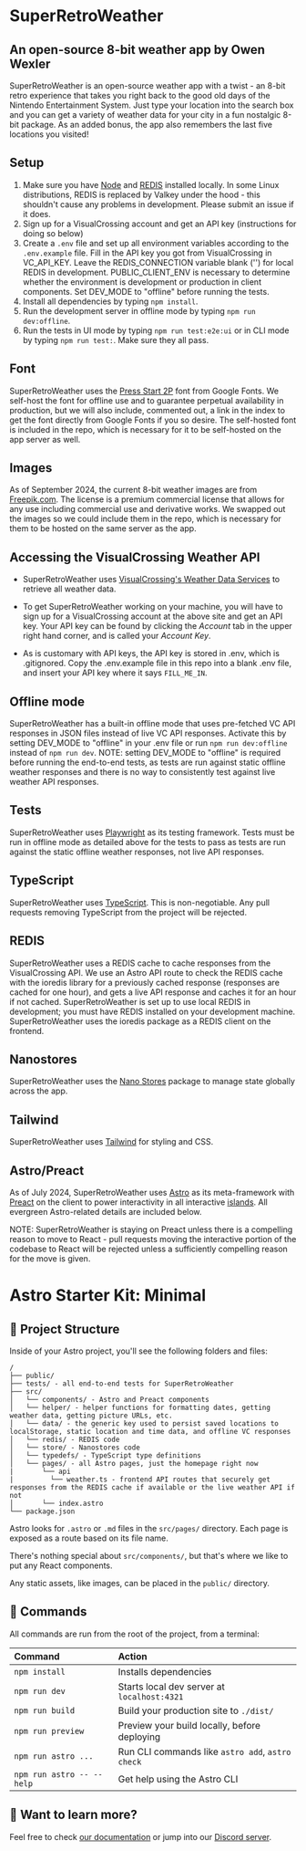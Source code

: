 # SuperRetroWeather
## An open-source 8-bit weather app by Owen Wexler
SuperRetroWeather is an open-source weather app with a twist - an 8-bit retro experience that takes you right back to the good old days of the Nintendo Entertainment System. Just type your location into the search box and you can get a variety of weather data for your city in a fun nostalgic 8-bit package. As an added bonus, the app also remembers the last five locations you visited!

## Setup
1.  Make sure you have [Node](https://nodejs.org/) and [REDIS](https://redis.io/lp/get-started2) installed locally.  In some Linux distributions, REDIS is replaced by Valkey under the hood - this shouldn't cause any problems in development.  Please submit an issue if it does.
2.  Sign up for a VisualCrossing account and get an API key (instructions for doing so below)
3.  Create a ```.env``` file and set up all environment variables according to the ```.env.example``` file.  Fill in the API key you got from VisualCrossing in VC_API_KEY.  Leave the REDIS_CONNECTION variable blank ('') for local REDIS in development.  PUBLIC_CLIENT_ENV is necessary to determine whether the environment is development or production in client components.  Set DEV_MODE to "offline" before running the tests.   
4.  Install all dependencies by typing ```npm install```.  
5.  Run the development server in offline mode by typing ```npm run dev:offline```.
6.  Run the tests in UI mode by typing ```npm run test:e2e:ui``` or in CLI mode by typing ```npm run test:```.  Make sure they all pass.

## Font
SuperRetroWeather uses the [Press Start 2P](https://fonts.google.com/specimen/Press+Start+2P) font from Google Fonts.  We self-host the font for offline use and to guarantee perpetual availability in production, but we will also include, commented out, a link in the index to get the font directly from Google Fonts if you so desire.  The self-hosted font is included in the repo, which is necessary for it to be self-hosted on the app server as well.

## Images
As of September 2024, the current 8-bit weather images are from [Freepik.com](https://www.freepik.com).  The license is a premium commercial license that allows for any use including commercial use and derivative works.  We swapped out the images so we could include them in the repo, which is necessary for them to be hosted on the same server as the app.

## Accessing the VisualCrossing Weather API

- SuperRetroWeather uses [VisualCrossing's Weather Data Services](https://www.visualcrossing.com/weather/weather-data-services#/login) to retrieve all weather data.
- To get SuperRetroWeather working on your machine, you will have to sign up for a VisualCrossing account at the above site and get an API key.  Your API key can be found by clicking the _Account_ tab in the upper right hand corner, and is called your _Account Key_.

- As is customary with API keys, the API key is stored in .env, which is .gitignored.  Copy the .env.example file in this repo into a blank .env file, and insert your API key where it says ``FILL_ME_IN``.

## Offline mode
SuperRetroWeather has a built-in offline mode that uses pre-fetched VC API responses in JSON files instead of live VC API responses.  Activate this by setting DEV_MODE to "offline" in your .env file or run ``npm run dev:offline`` instead of ``npm run dev``.
NOTE: setting DEV_MODE to "offline" is required before running the end-to-end tests, as tests are run against static offline weather responses and there is no way to consistently test against live weather API responses.

## Tests
SuperRetroWeather uses [Playwright](https://playwright.dev/) as its testing framework.  Tests must be run in offline mode as detailed above for the tests to pass as tests are run against the static offline weather responses, not live API responses. 

## TypeScript
SuperRetroWeather uses [TypeScript](https://www.typescriptlang.org/).  This is non-negotiable.  Any pull requests removing TypeScript from the project will be rejected.

## REDIS
SuperRetroWeather uses a REDIS cache to cache responses from the VisualCrossing API.  We use an Astro API route to check the REDIS cache with the ioredis library for a previously cached response (responses are cached for one hour), and gets a live API response and caches it for an hour if not cached.  SuperRetroWeather is set up to use local REDIS in development; you must have REDIS installed on your development machine.  SuperRetroWeather uses the ioredis package as a REDIS client on the frontend.

## Nanostores
SuperRetroWeather uses the [Nano Stores](https://github.com/nanostores/nanostores) package to manage state globally across the app.

## Tailwind
SuperRetroWeather uses [Tailwind](https://tailwindcss.com/) for styling and CSS.

## Astro/Preact
As of July 2024, SuperRetroWeather uses [Astro](https://www.astro.build) as its meta-framework with [Preact](https://preactjs.com/) on the client to power interactivity in all interactive [islands](https://docs.astro.build/en/concepts/islands/).  All evergreen Astro-related details are included below.

NOTE: SuperRetroWeather is staying on Preact unless there is a compelling reason to move to React - pull requests moving the interactive portion of the codebase to React will be rejected unless a sufficiently compelling reason for the move is given.

# Astro Starter Kit: Minimal

## 🚀 Project Structure

Inside of your Astro project, you'll see the following folders and files:

```text
/
├── public/
├── tests/ - all end-to-end tests for SuperRetroWeather
├── src/
│   └── components/ - Astro and Preact components
│   └── helper/ - helper functions for formatting dates, getting weather data, getting picture URLs, etc.
│   └── data/ - the generic key used to persist saved locations to localStorage, static location and time data, and offline VC responses
│   └── redis/ - REDIS code
│   └── store/ - Nanostores code
│   └── typedefs/ - TypeScript type definitions
│   └── pages/ - all Astro pages, just the homepage right now
|       └── api
|         └── weather.ts - frontend API routes that securely get responses from the REDIS cache if available or the live weather API if not
│       └── index.astro
└── package.json
```

Astro looks for `.astro` or `.md` files in the `src/pages/` directory. Each page is exposed as a route based on its file name.

There's nothing special about `src/components/`, but that's where we like to put any React components.

Any static assets, like images, can be placed in the `public/` directory.

## 🧞 Commands

All commands are run from the root of the project, from a terminal:

| Command                   | Action                                           |
| :------------------------ | :----------------------------------------------- |
| `npm install`             | Installs dependencies                            |
| `npm run dev`             | Starts local dev server at `localhost:4321`      |
| `npm run build`           | Build your production site to `./dist/`          |
| `npm run preview`         | Preview your build locally, before deploying     |
| `npm run astro ...`       | Run CLI commands like `astro add`, `astro check` |
| `npm run astro -- --help` | Get help using the Astro CLI                     |

## 👀 Want to learn more?

Feel free to check [our documentation](https://docs.astro.build) or jump into our [Discord server](https://astro.build/chat).
